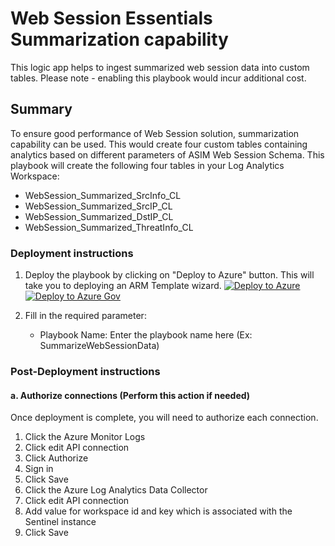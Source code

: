 # Web Session Essentials Summarization capability

This logic app helps to ingest summarized web session data into custom tables. Please note - enabling this playbook would incur additional cost.

 ## Summary
 To ensure good performance of Web Session solution, summarization capability can be used. This would create four custom tables containing analytics based on different parameters of ASIM Web Session Schema. This playbook will create the following four tables in your Log Analytics Workspace:
 * WebSession_Summarized_SrcInfo_CL
 * WebSession_Summarized_SrcIP_CL
 * WebSession_Summarized_DstIP_CL
 * WebSession_Summarized_ThreatInfo_CL

### Deployment instructions 
1. Deploy the playbook by clicking on "Deploy to Azure" button. This will take you to deploying an ARM Template wizard.
[![Deploy to Azure](https://aka.ms/deploytoazurebutton)](https://aka.ms/deploywebsessionDataSummarizationPlaybookPublic)
[![Deploy to Azure Gov](https://aka.ms/deploytoazuregovbutton)](https://aka.ms/deploywebsessionDataSummarizationPlaybookGov)

2. Fill in the required parameter:
    * Playbook Name: Enter the playbook name here (Ex: SummarizeWebSessionData)

### Post-Deployment instructions 
#### a. Authorize connections (Perform this action if needed)
Once deployment is complete, you will need to authorize each connection.
1.	Click the Azure Monitor Logs
2.	Click edit API connection
3.	Click Authorize
4.	Sign in
5.	Click Save
6.  Click the Azure Log Analytics Data Collector
7.	Click edit API connection
8.	Add value for workspace id and key which is associated with the Sentinel instance
9.	Click Save